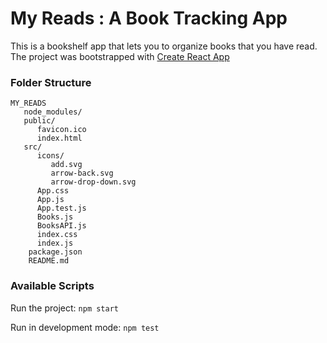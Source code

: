 # My Reads : A Book Tracking App

This is a bookshelf app that lets you to organize books that you have read.
The project was bootstrapped with [Create React App](https://github.com/facebookincubator/create-react-app)


### Folder Structure

```
MY_READS
   node_modules/
   public/
      favicon.ico
	  index.html
   src/
      icons/
	     add.svg
		 arrow-back.svg
		 arrow-drop-down.svg
      App.css
	  App.js
	  App.test.js
	  Books.js
	  BooksAPI.js
	  index.css
	  index.js
	package.json
	README.md
```

### Available Scripts

Run the project:
	`npm start`

Run in development mode:
	`npm test`




